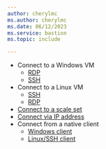 ```yaml
---
author: cherylmc
ms.author: cherylmc
ms.date: 06/12/2023
ms.service: bastion
ms.topic: include

---
```

* Connect to a Windows VM
  * [RDP](../articles/bastion/bastion-connect-vm-rdp-windows.md)
  * [SSH](../articles/bastion/bastion-connect-vm-ssh-windows.md)
* Connect to a Linux VM
  * [SSH](../articles/bastion/bastion-connect-vm-ssh-linux.md)
  * [RDP](../articles/bastion/bastion-connect-vm-rdp-linux.md)
* [Connect to a scale set](../articles/bastion/bastion-connect-vm-scale-set.md)
* [Connect via IP address](../articles/bastion/connect-ip-address.md)
* Connect from a native client
  * [Windows client](../articles/bastion/connect-vm-native-client-windows.md)
  * [Linux/SSH client](../articles/bastion/connect-vm-native-client-linux.md)